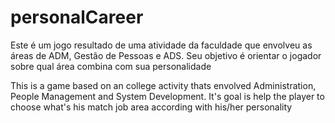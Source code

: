 # personalCareer
Este é um jogo resultado de uma atividade da faculdade que envolveu as áreas de ADM, Gestão de Pessoas e ADS. Seu objetivo é orientar o jogador sobre qual área combina com sua personalidade

This is a game based on an college activity thats envolved Administration, People Management and System Development. It's goal is help the player to choose what's his match job area according with his/her personality
